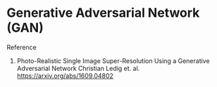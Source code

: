 # Generative Adversarial Network (GAN)
Reference 
1. Photo-Realistic Single Image Super-Resolution Using a Generative Adversarial Network Christian Ledig et. al. https://arxiv.org/abs/1609.04802
